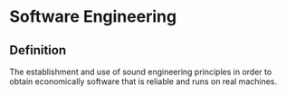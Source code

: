 # Software Engineering

## Definition

The establishment and use of sound engineering principles in order to obtain economically software that is reliable and runs on real machines.
